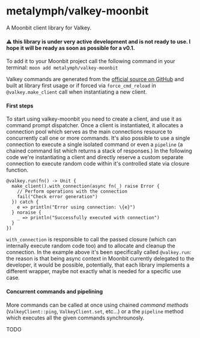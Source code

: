 # metalymph/valkey-moonbit

A Moonbit client library for Valkey.

#### ⚠️ this library is under very active development and is not ready to use. I hope it will be ready as soon as possible for a v0.1.

To add it to your Moonbit project call the following command in your terminal:
`moon add metalymph/valkey-moonbit`

Valkey commands are generated from the [official source on GitHub](https://github.com/valkey-io/valkey/tree/unstable/src/commands) and built at library first usage or if forced via `force_cmd_reload` in `@valkey.make_client` call when instantiating a new client.

#### First steps

To start using valkey-moonbit you need to create a client, and use it as command prompt dispatcher. 
Once a client is instantiated, it allocates a connection pool which serves as the main connections resource to concurrently call one or more commands.
It's also possible to use a single connection to execute a single isolated command or even a `pipeline` (a chained command list which returns a stack of responses.)
In the following code we're instantiating a client and directly reserve a custom separate connection to execute random code within it's controlled state via closure function.
```moon
@valkey.run(fn() -> Unit {
  make_client().with_connection(async fn(_) raise Error {
    // Perform operations with the connection
    fail("Check error generation")
  }) catch {
    e => println("Error using connection: \{e}")
  } noraise {
    _ => println("Successfully executed with connection")
  }
})
```

`with_connection` is responsible to call the passed closure (which can internally execute random code too) and to allocate and cleanup the connection.
In the example above it's been specifically called `@valkey.run`: the reason is that being async context in Moonbit currently delegated to the developer, it would be possible, potentially, that each library implements a different wrapper, maybe not exactly what is needed for a specific use case.

#### Concurrent commands and pipelining

More commands can be called at once using chained *command methods* (`ValkeyClient::ping`, `ValkeyClient.set`, etc...) or a the `pipeline` method which executes all the given commands synchrounosly.

TODO